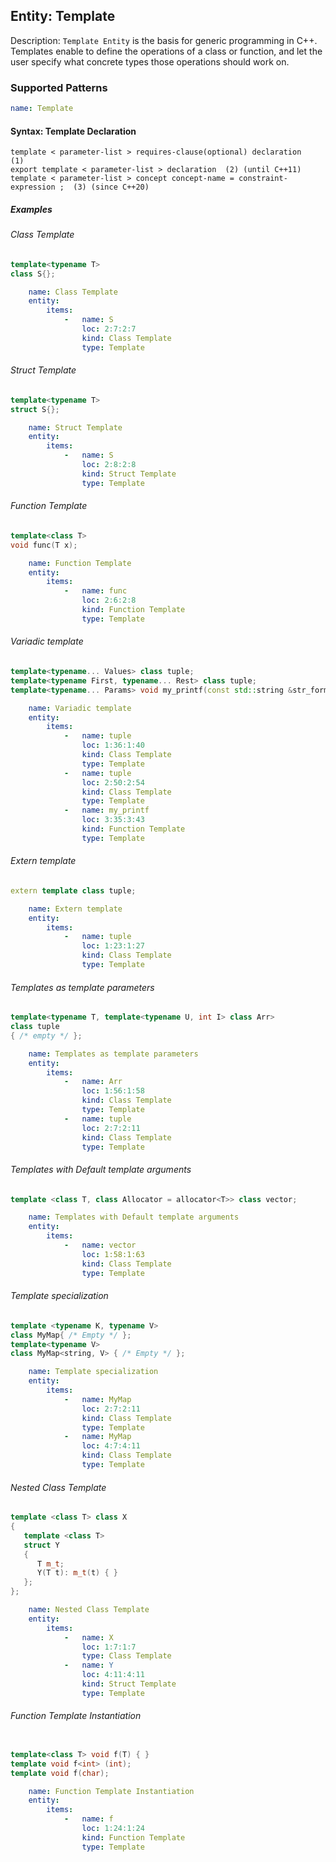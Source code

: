 ## Entity: Template

Description: `Template Entity` is the basis for generic programming in C++. Templates enable to define the operations of a class or function, and let the user specify what concrete types those operations should work on.

### Supported Patterns

```yaml
name: Template
```

#### Syntax: Template Declaration
```text
template < parameter-list > requires-clause(optional) declaration	(1)	
export template < parameter-list > declaration	(2)	(until C++11)
template < parameter-list > concept concept-name = constraint-expression ;	(3)	(since C++20)
```
##### Examples

###### Class Template

```cpp
template<typename T>
class S{};
```

```yaml
    name: Class Template
    entity:
        items:
            -   name: S
                loc: 2:7:2:7
                kind: Class Template
                type: Template
```

###### Struct Template
```cpp
template<typename T>
struct S{};
```

```yaml
    name: Struct Template
    entity:
        items:
            -   name: S
                loc: 2:8:2:8
                kind: Struct Template
                type: Template
```

###### Function Template
```cpp
template<class T>
void func(T x);
```

```yaml
    name: Function Template
    entity:
        items:
            -   name: func
                loc: 2:6:2:8
                kind: Function Template
                type: Template
```

###### Variadic template
```cpp
template<typename... Values> class tuple;
template<typename First, typename... Rest> class tuple;
template<typename... Params> void my_printf(const std::string &str_format, Params... parameters);
```

```yaml
    name: Variadic template
    entity:
        items:
            -   name: tuple
                loc: 1:36:1:40
                kind: Class Template
                type: Template
            -   name: tuple
                loc: 2:50:2:54
                kind: Class Template
                type: Template
            -   name: my_printf
                loc: 3:35:3:43
                kind: Function Template
                type: Template
```

###### Extern template
```cpp
extern template class tuple;
```

```yaml
    name: Extern template
    entity:
        items:
            -   name: tuple
                loc: 1:23:1:27
                kind: Class Template
                type: Template
```

###### Templates as template parameters
```cpp
template<typename T, template<typename U, int I> class Arr>
class tuple
{ /* empty */ };
```

```yaml
    name: Templates as template parameters
    entity:
        items:
            -   name: Arr
                loc: 1:56:1:58
                kind: Class Template
                type: Template
            -   name: tuple
                loc: 2:7:2:11
                kind: Class Template
                type: Template
```


###### Templates with Default template arguments
```cpp
template <class T, class Allocator = allocator<T>> class vector;
```

```yaml
    name: Templates with Default template arguments
    entity:
        items:
            -   name: vector
                loc: 1:58:1:63
                kind: Class Template
                type: Template
```

###### Template specialization
```cpp
template <typename K, typename V>
class MyMap{ /* Empty */ };
template<typename V>
class MyMap<string, V> { /* Empty */ };
```

```yaml
    name: Template specialization
    entity:
        items:
            -   name: MyMap
                loc: 2:7:2:11
                kind: Class Template
                type: Template
            -   name: MyMap
                loc: 4:7:4:11
                kind: Class Template
                type: Template
```


###### Nested Class Template
```cpp
template <class T> class X
{
   template <class T>
   struct Y
   {
      T m_t;
      Y(T t): m_t(t) { }
   };
};
```

```yaml
    name: Nested Class Template
    entity:
        items:
            -   name: X
                loc: 1:7:1:7
                type: Class Template
            -   name: Y
                loc: 4:11:4:11
                kind: Struct Template
                type: Template
```

###### Function Template Instantiation
```cpp

template<class T> void f(T) { }
template void f<int> (int);
template void f(char);
```

```yaml
    name: Function Template Instantiation
    entity:
        items:
            -   name: f
                loc: 1:24:1:24
                kind: Function Template
                type: Template
```